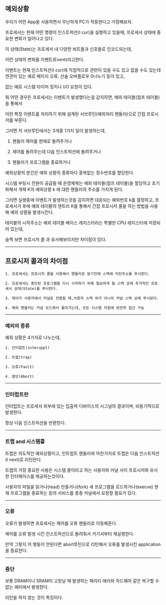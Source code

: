 ## 예외상황
 

우리가 어떤 App을 사용하면서 무난하게 PC가 작동한다고 가정해보자.

프로세서는 현재 어떤 명령어 인스트럭션(I cur)을 실행하고 있을때, 프로세서 상태에 중요한 변화가 일어나고 있다.

이 상태(State)는 프로세서 내 다양한 비트들과 신호들로 인코드되는데,

이런 상태의 변화를 이벤트(Event)라고한다.

이벤트는 현재 인스트럭션(I cur)에 직접적으로 관련이 있을 수도 있고 없을 수도 있는데 연관이 있는 예로 페이지 오류, 산술 오버플로우 0나누기 등이 있고,

없는 예로 시스템 타이머 정지나 I/O 요청이 있다.
 

뭐 어떤 경우든 프로세서는 이벤트가 발생했다는걸 감지하면, 예외 테이블(점프 테이블)을 통해서 

이런 특정 이벤트를 처리하기 위해 설계된 서브루틴(예외처리 핸들러)으로 간접 프로시저를 부른다.
 

그러면 저 서브루틴에서는 3개중 1가지 일이 발생하는데,

1. 핸들러 제어를 현재로 돌려주거나

2. 제어를 돌려주는데 다음 인스트럭션에 돌려주거나

3. 핸들러가 프로그램을 종료하거나


예외상황의 분간은 예외 상황의 종류마다 중복없는 정수번호를 할당한다.
 

시스템 부팅시 전원이 공급될 때 운영체제는 예외 테이블(점프 테이블)을 할당하고 초기화해서 개체 K의 예외상황 k 에 대한 핸들러의 주소를 가지게 된다.

그러면 실행중에 이벤트가 발생하는것을 감지하면 대응되는 예외번호 k를 결정하고, 프로세서가 후에 예외 테이블의 엔트리 K를 통해서 간접 프로시저 콜을 하는 방법을 사용해 예외 상황을 발생시킨다.

테이블의 시작주소는 예외 테이블 베이스 레지스터라는 특별한 CPU 레지스터에 저장되어 있는데,

슬쩍 보면 프로시저 콜 과 유사해보이지만 차이점이 있다.
 
------------------------------------------------------------------------------------

## 프로시저 콜과의 차이점 
 
```
1. 프로세서는 프로시저 콜을 사용해서 핸들러로 분기전에 스택에 리턴주소를 푸시한다.

2. 프로세서는 중단된 프로그램을 다시 시작하기 위해 필요하게 될 스택 상에 추가적인 프로세서 상태(State)를 푸시한다.

3. 제어가 사용자에서 커널로 전환할 때,사용자 스택 위가 아니라 커널 스택 상에 푸시된다.

4. 예외 핸들러는 커널 모드에서 돌아가는데, 모든 시스템 자원에 완전히 접근 가능
```

--------------------------------------------------------

### 예외의 종류
 

예외 상황은 4가지로 나누는데,
 
```
1. 인터럽트(interuppt)

2. 트랩(trap)

3. 오류(Fault)

4. 중단(Abort)
```

------------------------------------------------------------

### 인터럽트란
 
인터럽트는 프로세서 외부에 있는 입출력 디바이스의 시그널의 결과이며, 비동기적으로 발생한다.

항상 다음 인스트럭션을 반환한다.

--------------------------------------------------------

### 트랩 and 시스템콜
 

트랩은 의도적인 예외상황이고, 인트럽트 핸들러와 마찬가지로 트랩은 다음 인스트럭션(I next)로 리턴한다.

트랩의 가장 중요한 사용은 시스템 콜이라고 하는 사용자와 커널 사이 프로시저와 유사한 인터페이스를 제공하는것이다.

사용자의 파일을 읽거나(read) 만들거나(fork) 새 프로그램을 로드하거나(execve) 현재 프로그램을 종료하는 등의 서비스를 종종 커널에서 요청할 필요가 있다.

--------------------------------------------------------

### 오류
 

오류가 발생하면 프로세서는 제어를 오류 핸들러로 이동해준다.

 

제어를 오류 발생 시킨 인스트럭션으로 돌려줘서 거기서부터 재실행한다.
 

만약 그렇지 저 행동이 안된다면 abort루틴으로 리턴해서 오류를 발생시킨 application을 종료한다.

--------------------------------------------------------

### 중단 

보통 DRAM이나 SRAM이 고장날 때 발생하는 패리티 에러와 하드웨어 같은 복구할 수 없는 에러에서 발생한다.

 

리턴을 하지 않는 것이 특징이다.
